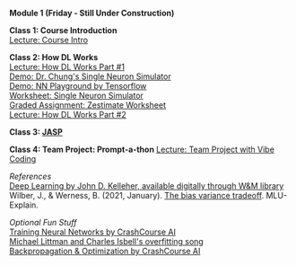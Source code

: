 **Module 1 (Friday - Still Under Construction)**  

**Class 1: Course Introduction**  
[Lecture: Course Intro](https://www.dropbox.com/scl/fi/iobtw5cosgviasz8t3zir/01-Special-Topics-AI-Course-Introduction.pptx?rlkey=8mffd7sfckohpxylbofwcjiam&dl=0)  

**Class 2: How DL Works**  
[Lecture: How DL Works Part #1](https://www.dropbox.com/scl/fi/lbnjj1j4erdcq1c5t6vyu/02-1-How-DL-Works-Part-1-SP25.pptx?rlkey=f4m9kohg97oyp131zsz5tiu03&dl=0)  
[Demo: Dr. Chung's Single Neuron Simulator](https://docs.google.com/spreadsheets/d/1KDGiwAF2GStEZc2WUgbJ7CE7NHktZhAVpcRNulHfqpw/edit#gid=2001141573)  
[Demo: NN Playground by Tensorflow](https://playground.tensorflow.org/#activation=tanh&batchSize=10&dataset=circle&regDataset=reg-plane&learningRate=0.03&regularizationRate=0&noise=0&networkShape=4,2&seed=0.56945&showTestData=false&discretize=false&percTrainData=50&x=true&y=true&xTimesY=false&xSquared=false&ySquared=false&cosX=false&sinX=false&cosY=false&sinY=false&collectStats=false&problem=classification&initZero=false&hideText=false)  
[Worksheet: Single Neuron Simulator](https://docs.google.com/document/d/1VUxvhrI8i_2mxxIqB9e4Y2RZPk69Id76yiddq302e8U/edit?tab=t.0)  
[Graded Assignment: Zestimate Worksheet](https://docs.google.com/document/d/1uKmFLbnI2U5HfTtuwDCCjRksIFbL2tEP8Kj0CxIpxIo/edit?tab=t.0)  
[Lecture: How DL Works Part #2](https://www.dropbox.com/scl/fi/9glmo6vltnnbkyuqyqlj5/02-2-How-DL-Works-Part-2-SP25.pptx?rlkey=y6e6ad1wdm8cn3ldyuq9fjqyo&dl=0)

**Class 3: [JASP](https://jasp-stats.org/how-to-use-jasp/)**  

**Class 4: Team Project: Prompt-a-thon**
[Lecture: Team Project with Vibe Coding](https://www.dropbox.com/scl/fi/hklcdikx34hburo57kd8z/04-Team-Project-with-Vibe-Coding.pptx?rlkey=vtemey03pfw7eztuw1tik5v2i&dl=0)  

*References*  
[Deep Learning by John D. Kelleher, available digitally through W&M library](https://proxy.wm.edu/login?url=https://search.ebscohost.com/login.aspx?direct=true&AuthType=cookie,ip,url,shib&db=nlebk&AN=2234376&site=ehost-live&scope=site)  
Wilber, J., & Werness, B. (2021, January). [The bias variance tradeoff](https://mlu-explain.github.io/bias-variance/). MLU-Explain.  

*Optional Fun Stuff*  
[Training Neural Networks by CrashCourse AI](https://www.pbs.org/video/training-neural-networks-4-mq025r/)  
[Michael Littman and Charles Isbell's overfitting song](https://www.youtube.com/watch?v=DQWI1kvmwRg&list=PLrpsa0hmc1hxDIJZnB0umnmCvofPGj6IA)  
[Backpropagation & Optimization by CrashCourse AI](https://www.pbs.org/video/training-neural-networks-4-mq025r/)  
